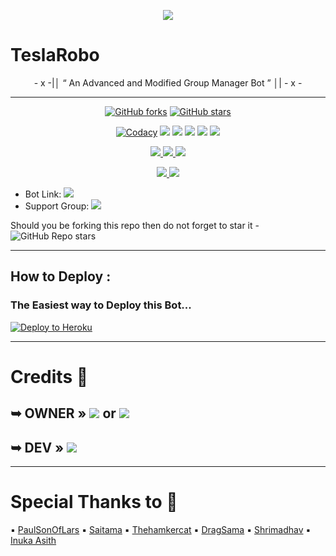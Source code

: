 <p align="center">
  <img src="https://media.giphy.com/media/S7jznj1TlqH9otxZux/giphy.gif">
</p>

# TeslaRobo

<p align="center">
- x -|│  “	An Advanced and Modified Group Manager Bot ”  │| - x -
</p>

-------------------------------------------------

<p align="center">
    <a href="https://github.com/MadBoy-X/TeslaRobo/network"><img src="https://img.shields.io/github/forks/MadBoy-X/TeslaRobo?style=for-the-badge" alt="GitHub forks" /></a>
    <a href="https://github.com/MadBoy-X/TeslaRobo/stargazers"><img src="https://img.shields.io/github/stars/MadBoy-X/TeslaRobo?style=for-the-badge" alt="GitHub stars" /></a>
</p>
<p align="center">
    <a href="https://app.codacy.com/manual/MadBoy-X/TeslaRobo/dashboard"> <img src="https://img.shields.io/codacy/grade/4d58f2a402b54aed8a7d95f7add45a81?color=brightgreen&logo=codacy&logoColor=green&style=for-the-badge" alt="Codacy" /></a>
    <a href="https://github.com/MadBoy-X/TeslaRobo"> <img src="https://img.shields.io/github/repo-size/MadBoy-X/TeslaRobo?color=orange&logo=github&logoColor=green&style=for-the-badge" /></a>
    <a href="https://github.com/MadBoy-X/TeslaRobo/commits/Tesla"> <img src="https://img.shields.io/github/last-commit/MadBoy-X/TeslaRobo?color=brown&logo=github&logoColor=green&style=for-the-badge" /></a>
    <a href="https://github.com/MadBoy-X/TeslaRobo/issues"> <img src="https://img.shields.io/github/issues/MadBoy-X/TeslaRobo?color=blueviolet&logo=github&logoColor=green&style=for-the-badge" /></a>
    <a href="https://github.com/MadBoy-X/TeslaRobo/network/members"> <img src="https://img.shields.io/github/forks/MadBoy-X/TeslaRobo?color=red&logo=github&logoColor=green&style=for-the-badge" /></a>  
    <a href="https://pypi.org/project/Telethon/"> <img src="https://img.shields.io/pypi/v/telethon?color=yellow&label=telethon&logo=python&logoColor=green&style=for-the-badge" /></a>
</p>
<p align="center">
<a href="https://github.com/MadBoy-X/TeslaRobo" alt="GitHub release (latest by date including pre-releases)"> <img src="https://img.shields.io/github/v/release/MadBoy-X/TeslaRobo?include_prereleases?style=flat&logo=github" /> </a>
<a href="https://github.com/MadBoy-X/TeslaRobo" alt="GitHub repo size"> <img src="https://img.shields.io/github/repo-size/MadBoy-X/TeslaRobo" /> </a>
<a href="https://github.com/MadBoy-X/TeslaRobo/blob/master/LICENSE" alt="GPLv3 license"> <img src="https://img.shields.io/badge/License-GPLv3-blue.svg" /> </a>
</p>
<p align="center">
<a href="https://telegram.me/TeslaRobo_Chat" alt="Telegram!"> <img src="https://aleen42.github.io/badges/src/telegram.svg" /> </a>
<a href="https://github.com/MadBoy-X/TeslaRobo/graphs/commit-activity" alt="Maintenance"> <img src="https://img.shields.io/badge/Maintained%3F-yes-green.svg" /> </a>
</p>

* Bot Link:  <a href="https://telegram.me/TeslaRobo_Bot" alt="TeslaRobo"> <img src="https://img.shields.io/badge/%F0%9F%A4%96%20-TeslaRobo-blue" /> </a>
* Support Group: <a  href="https://telegram.me/TeslaRobo_Chat" alt="TeslaRobo Chat"> <img  src="https://img.shields.io/badge/%F0%9F%92%A1-Tesla%20Robo%20Chat-9cf" /> </a>

Should you be forking this repo then do not forget to star it - <img alt="GitHub Repo stars" src="https://img.shields.io/github/stars/MadBoy-X/TeslaRobo?color=white&label=%F0%9F%8C%9F%20star">
 
-------------------------------------------------
 
## How to Deploy :
  
### The Easiest way to Deploy this Bot...
  
[![Deploy to Heroku](https://www.herokucdn.com/deploy/button.svg)](https://heroku.com/deploy?template=https://github.com/MadBoy-X/TeslaRobo.git) 
  
-------------------------------------------------

# Credits 📍
  
## ➥ <b>OWNER</b> » <a href="https://github.com/madboy482" alt="MadBoy"> <img src="https://img.shields.io/badge/MADBOY-30302f?logo=github" /></a> or <a href="https://telegram.me/Warning_MadBoy_is_Back" alt="MadBoy"> <img src="https://img.shields.io/badge/MADBOY-dcdcdc?logo=telegram" /></a>

## ➥ <b>DEV</b> » <a href="https://telegram.me/ItS_PRaNAv_Xd" alt="Pranav"> <img src="https://img.shields.io/badge/PRANAV-adff2f?logo=telegram" /></a>

-------------------------------------------------
  
# Special Thanks to 📝

▪️ [PaulSonOfLars](https://github.com/PaulSonOfLars)
▪️ [Saitama](https://github.com/AnimeKaizoku/SaitamaRobot)
▪️ [Thehamkercat](https://github.com/thehamkercat)
▪️ [DragSama](https://github.com/DragSama)
▪️ [Shrimadhav](https://github.com/SpEcHiDe)
▪️ [Inuka Asith](https://github.com/inukaasith)
